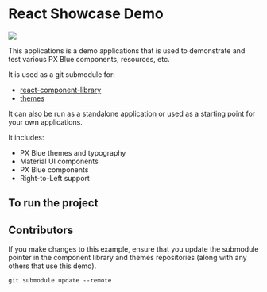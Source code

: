 # React Showcase Demo

[![](https://img.shields.io/circleci/project/github/pxblue/react-showcase-demo/master.svg?style=flat)](https://circleci.com/gh/pxblue/react-showcase-demo/tree/master)

This applications is a demo applications that is used to demonstrate and test various PX Blue components, resources, etc.

It is used as a git submodule for:

-   [react-component-library](https://github.com/pxblue/react-component-library)
-   [themes](https://github.com/pxblue/themes)

It can also be run as a standalone application or used as a starting point for your own applications.

It includes:

-   PX Blue themes and typography
-   Material UI components
-   PX Blue components
-   Right-to-Left support

## To run the project

## Contributors

If you make changes to this example, ensure that you update the submodule pointer in the component library and themes repositories (along with any others that use this demo).

```
git submodule update --remote
```
